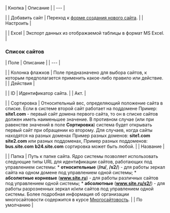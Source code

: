 | Кнопка | Описание |
| --- |

|
| Добавить сайт | Переход к [форме создания нового сайта](/user_help/settings/settings/sites/site_edit.php). |
| Настроить |

|
| Excel | Экспорт данных из отображаемой таблицы в формат MS Excel. |

### Список сайтов

| Поле | Описание |
| --- |

|
| Колонка флажков | Поле предназначено для выбора сайтов, к которым предполагается применить какое-либо правило или действие. |
| Действия |

|
| ID | Идентификатор сайта. |
| Акт. |

|
| Сортировка | Относительный вес, определяющий положение сайта в списке. Если в системе второй сайт работает на поддомене    Пример:   **site1.com** - первый сайт    домена первого сайта, то он в списке сайтов должен иметь наименьшее  значение.  В противном случае (или при равенстве значений в поле **Сортировка**) система будет открывать первый сайт при обращении ко второму.  Для случаев, когда сайты находятся на разных доменах    Пример разных доменов:   **site1.com**   **site2.com** или разных поддоменах,    Пример разных поддоменов:   **bus.site.com**   **b24.site.com** сортировка может быть любой. |
| Название |

|
| Папка | Путь к папке сайта. Ядро системы позволяет использовать следующие типы URL для идентификации сайтов, работающих под управлением системы:  * **относительные** (**/ru/**, **/s2/**) - для работы зеркал сайта на одном домене под управлением одной системы; * **абсолютные корневые** (**www.site.ru**) - для работы различных сайтов под управлением одной системы; * **абсолютные** (**www.site.ru/s2/**) - для работы разрозненных зеркал и/или сайтов под управлением одной системы.  Более подробная информация об организации многосайтовости содержится в курсе [Многосайтовость](https://dev.1c-bitrix.ru/learning/course/index.php?COURSE_ID=103 "Курс Многосайтовость"). |
| По умолчанию |